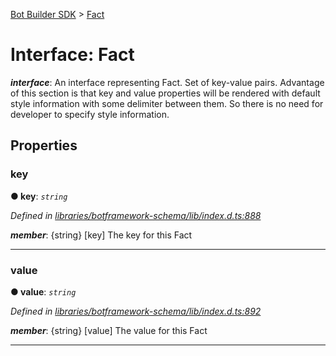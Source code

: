 [Bot Builder SDK](../README.md) > [Fact](../interfaces/botbuilder.fact.md)



# Interface: Fact

*__interface__*: An interface representing Fact. Set of key-value pairs. Advantage of this section is that key and value properties will be rendered with default style information with some delimiter between them. So there is no need for developer to specify style information.



## Properties
<a id="key"></a>

###  key

**●  key**:  *`string`* 

*Defined in [libraries/botframework-schema/lib/index.d.ts:888](https://github.com/Microsoft/botbuilder-js/blob/ce808e0/libraries/botframework-schema/lib/index.d.ts#L888)*


*__member__*: {string} [key] The key for this Fact





___

<a id="value"></a>

###  value

**●  value**:  *`string`* 

*Defined in [libraries/botframework-schema/lib/index.d.ts:892](https://github.com/Microsoft/botbuilder-js/blob/ce808e0/libraries/botframework-schema/lib/index.d.ts#L892)*


*__member__*: {string} [value] The value for this Fact





___


